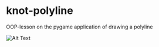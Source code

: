 # knot-polyline
OOP-lesson on the pygame application of drawing a polyline

![Alt Text](https://media.giphy.com/media/CE7p1fbfPuRLCC4yte/giphy.gif)